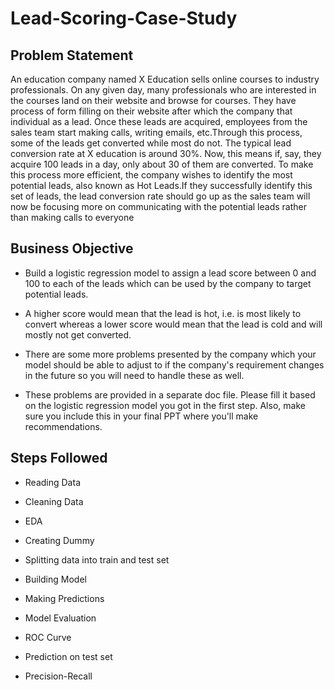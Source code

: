 # Lead-Scoring-Case-Study

## Problem Statement

An education company named X Education sells online courses to industry professionals. On any given day, many professionals who are interested in the courses land on their website and browse for courses. They have process of form filling on their website after which the company that individual as a lead. Once these leads are acquired, employees from the sales team start making calls, writing emails, etc.Through this process, some of the leads get converted while most do not. The typical lead conversion rate at X education is around 30%. Now, this means if, say, they acquire 100 leads in a day, only about 30 of them are converted. To make this process more efficient, the company wishes to identify the most potential leads, also known as Hot Leads.If they successfully identify this set of leads, the lead conversion rate should go up as the sales team will now be focusing more on communicating with the potential leads rather than making calls to everyone

## Business Objective

* Build a logistic regression model to assign a lead score between 0 and 100 to each of the leads which can be used by the company to target potential leads.

* A higher score would mean that the lead is hot, i.e. is most likely to convert whereas a lower score would mean that the lead is cold and will mostly not get converted.

* There are some more problems presented by the company which your model should be able to adjust to if the company's requirement changes in the future so you will need to handle these as well.

* These problems are provided in a separate doc file. Please fill it based on the logistic regression model you got in the first step. Also, make sure you include this in your final PPT where you'll make recommendations.

## Steps Followed

* Reading Data
  
* Cleaning Data
  
* EDA
  
* Creating Dummy

* Splitting data into train and test set
  
* Building Model
  
* Making Predictions
  
* Model Evaluation
  
* ROC Curve
  
* Prediction on test set
  
* Precision-Recall

